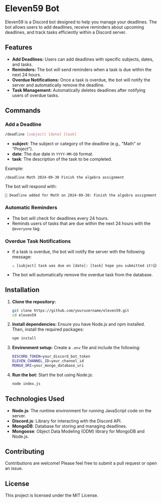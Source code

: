 # Eleven59 Bot

Eleven59 is a Discord bot designed to help you manage your deadlines. The bot allows users to add deadlines, receive reminders about upcoming deadlines, and track tasks efficiently within a Discord server.

## Features

- **Add Deadlines:** Users can add deadlines with specific subjects, dates, and tasks.
- **Reminders:** The bot will send reminders when a task is due within the next 24 hours.
- **Overdue Notifications:** Once a task is overdue, the bot will notify the server and automatically remove the deadline.
- **Task Management:** Automatically deletes deadlines after notifying users of overdue tasks.

## Commands

### Add a Deadline
```bash
/deadline [subject] [date] [task]
```
- **subject**: The subject or category of the deadline (e.g., "Math" or "Project").
- **date**: The due date in `YYYY-MM-DD` format.
- **task**: The description of the task to be completed.
  
Example:
```
/deadline Math 2024-09-30 Finish the algebra assignment
```
The bot will respond with:
```
📅 Deadline added for Math on 2024-09-30: Finish the algebra assignment
```

### Automatic Reminders
- The bot will check for deadlines every 24 hours.
- Reminds users of tasks that are due within the next 24 hours with the `@everyone` tag.

### Overdue Task Notifications
- If a task is overdue, the bot will notify the server with the following message:
  ```
  ⚠️ [subject] task was due on [date]: [task] hope you submitted it!😉
  ```
- The bot will automatically remove the overdue task from the database.

## Installation

1. **Clone the repository:**
   ```bash
   git clone https://github.com/yourusername/eleven59.git
   cd eleven59
   ```

2. **Install dependencies:**
   Ensure you have Node.js and npm installed. Then, install the required packages:
   ```bash
   npm install
   ```

3. **Environment setup:**
   Create a `.env` file and include the following:
   ```bash
   DISCORD_TOKEN=your_discord_bot_token
   ELEVEN_CHANNEL_ID=your_channel_id
   MONGO_URI=your_mongo_database_uri
   ```

4. **Run the bot:**
   Start the bot using Node.js:
   ```bash
   node index.js
   ```

## Technologies Used

- **Node.js**: The runtime environment for running JavaScript code on the server.
- **Discord.js**: Library for interacting with the Discord API.
- **MongoDB**: Database for storing and managing deadlines.
- **Mongoose**: Object Data Modeling (ODM) library for MongoDB and Node.js.

## Contributing

Contributions are welcome! Please feel free to submit a pull request or open an issue.

## License

This project is licensed under the MIT License.
